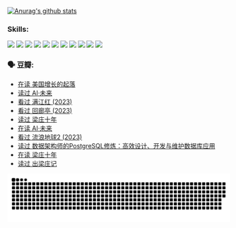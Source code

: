
[![Anurag's github stats](https://github-readme-stats.vercel.app/api?username=w940853815)](https://github.com/anuraghazra/github-readme-stats)

### Skills:

<code><img height="32" src="https://cdn.jsdelivr.net/npm/simple-icons@v5/icons/python.svg"></code>
<code><img height="32" src="https://cdn.jsdelivr.net/npm/simple-icons@v5/icons/javascript.svg"></code>
<code><img height="32" src="https://cdn.jsdelivr.net/npm/simple-icons@v5/icons/django.svg"></code>
<code><img height="32" src="https://cdn.jsdelivr.net/npm/simple-icons@v5/icons/flask.svg"></code>
<code><img height="32" src="https://cdn.jsdelivr.net/npm/simple-icons@v5/icons/vuetify.svg"></code>
<code><img height="32" src="https://cdn.jsdelivr.net/npm/simple-icons@v5/icons/git.svg"></code>
<code><img height="32" src="https://cdn.jsdelivr.net/npm/simple-icons@v5/icons/docker.svg"></code>
<code><img height="32" src="https://cdn.jsdelivr.net/npm/simple-icons@v5/icons/postgresql.svg"></code>
<code><img height="32" src="https://cdn.jsdelivr.net/npm/simple-icons@v5/icons/elasticsearch.svg"></code>
<code><img height="32" src="https://cdn.jsdelivr.net/npm/simple-icons@v5/icons/macos.svg"></code>
<code><img height="32" src="https://cdn.jsdelivr.net/npm/simple-icons@v5/icons/linux.svg"></code>

### 🗣 豆瓣:

<!-- DOUBAN-ACTIVITIES:START -->
- [在读 美国增长的起落](https://www.douban.com/people/136069238/status/4220055912/?_i=83526614)
- [读过 AI·未来](https://www.douban.com/people/136069238/status/4220054171/?_i=83526614)
- [看过 满江红‎ (2023)](https://www.douban.com/people/136069238/status/4219146433/?_i=83526614)
- [看过 回廊亭‎ (2023)](https://www.douban.com/people/136069238/status/4215992758/?_i=83526614)
- [读过 梁庄十年](https://www.douban.com/people/136069238/status/4206664969/?_i=83526614)
- [在读 AI·未来](https://www.douban.com/people/136069238/status/4206653520/?_i=83526614)
- [看过 流浪地球2‎ (2023)](https://www.douban.com/people/136069238/status/4199558549/?_i=83526614)
- [读过 数据架构师的PostgreSQL修炼：高效设计、开发与维护数据库应用](https://www.douban.com/people/136069238/status/4199451104/?_i=83526614)
- [在读 梁庄十年](https://www.douban.com/people/136069238/status/4198822794/?_i=83526614)
- [读过 出梁庄记](https://www.douban.com/people/136069238/status/4198821001/?_i=83526614)
<!-- DOUBAN-ACTIVITIES:END -->


![Snake animation](https://raw.githubusercontent.com/w940853815/w940853815/output/github-contribution-grid-snake.svg)

<!--
**w940853815/w940853815** is a ✨ _special_ ✨ repository because its `README.md` (this file) appears on your GitHub profile.

Here are some ideas to get you started:

- 🔭 I’m currently working on ...
- 🌱 I’m currently learning ...
- 👯 I’m looking to collaborate on ...
- 🤔 I’m looking for help with ...
- 💬 Ask me about ...
- 📫 How to reach me: ...
- 😄 Pronouns: ...
- ⚡ Fun fact: ...
-->

